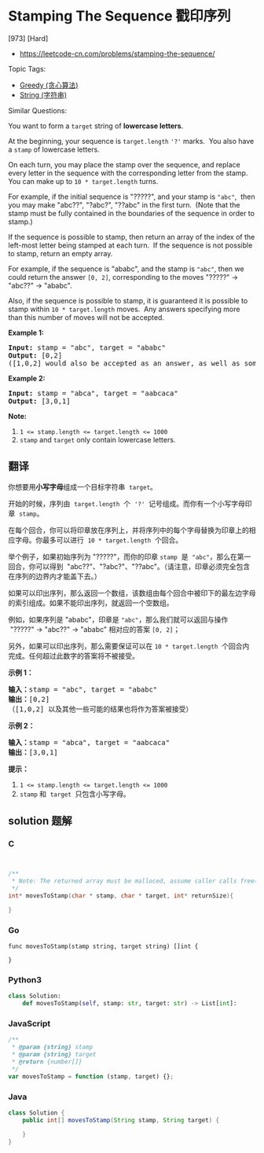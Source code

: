 # Stamping The Sequence 戳印序列

[973] [Hard]

- https://leetcode-cn.com/problems/stamping-the-sequence/

Topic Tags:

- [Greedy (贪心算法)](https://leetcode-cn.com/tag/greedy/)
- [String (字符串)](https://leetcode-cn.com/tag/string/)

Similar Questions:

You want to form a `target` string of **lowercase letters**.

At the beginning, your sequence is `target.length` `'?'` marks.  You also have a `stamp` of lowercase letters.

On each turn, you may place the stamp over the sequence, and replace every letter in the sequence with the corresponding letter from the stamp.  You can make up to `10 * target.length` turns.

For example, if the initial sequence is "?????", and your stamp is `"abc"`,  then you may make "abc??", "?abc?", "??abc" in the first turn.  (Note that the stamp must be fully contained in the boundaries of the sequence in order to stamp.)

If the sequence is possible to stamp, then return an array of the index of the left-most letter being stamped at each turn.  If the sequence is not possible to stamp, return an empty array.

For example, if the sequence is "ababc", and the stamp is `"abc"`, then we could return the answer `[0, 2]`, corresponding to the moves "?????" -> "abc??" -> "ababc".

Also, if the sequence is possible to stamp, it is guaranteed it is possible to stamp within `10 * target.length` moves.  Any answers specifying more than this number of moves will not be accepted.

**Example 1:**

<pre><strong>Input: </strong>stamp = <span id="example-input-1-1">"abc"</span>, target = <span id="example-input-1-2">"ababc"</span>
<strong>Output: </strong><span id="example-output-1">[0,2]</span>
([1,0,2] would also be accepted as an answer, as well as some other answers.)
</pre>

**Example 2:**

<pre><strong>Input: </strong>stamp = <span id="example-input-2-1">"</span><span id="example-input-2-2">abca</span><span>"</span>, target = <span id="example-input-2-2">"</span><span>aabcaca"</span>
<strong>Output: </strong><span id="example-output-2">[3,0,1]</span>
</pre>

**Note:**

1.  `1 <= stamp.length <= target.length <= 1000`
2.  `stamp` and `target` only contain lowercase letters.

## 翻译

你想要用**小写字母**组成一个目标字符串  `target`。

开始的时候，序列由  `target.length`  个  `'?'`  记号组成。而你有一个小写字母印章  `stamp`。

在每个回合，你可以将印章放在序列上，并将序列中的每个字母替换为印章上的相应字母。你最多可以进行  `10 * target.length`  个回合。

举个例子，如果初始序列为 "?????"，而你的印章 `stamp`  是  `"abc"`，那么在第一回合，你可以得到  "abc??"、"?abc?"、"??abc"。（请注意，印章必须完全包含在序列的边界内才能盖下去。）

如果可以印出序列，那么返回一个数组，该数组由每个回合中被印下的最左边字母的索引组成。如果不能印出序列，就返回一个空数组。

例如，如果序列是 "ababc"，印章是 `"abc"`，那么我们就可以返回与操作  "?????" -> "abc??" -> "ababc" 相对应的答案 `[0, 2]`；

另外，如果可以印出序列，那么需要保证可以在 `10 * target.length`  个回合内完成。任何超过此数字的答案将不被接受。

**示例 1：**

<pre><strong>输入：</strong>stamp = "abc", target = "ababc"
<strong>输出：</strong>[0,2]
（[1,0,2] 以及其他一些可能的结果也将作为答案被接受）
</pre>

**示例 2：**

<pre><strong>输入：</strong>stamp = "abca", target = "aabcaca"
<strong>输出：</strong>[3,0,1]
</pre>

**提示：**

1.  `1 <= stamp.length <= target.length <= 1000`
2.  `stamp` 和  `target`  只包含小写字母。

## solution 题解

### C

```c


/**
 * Note: The returned array must be malloced, assume caller calls free().
 */
int* movesToStamp(char * stamp, char * target, int* returnSize){

}


```

### Go

```golang
func movesToStamp(stamp string, target string) []int {

}
```

### Python3

```python
class Solution:
    def movesToStamp(self, stamp: str, target: str) -> List[int]:

```

### JavaScript

```javascript
/**
 * @param {string} stamp
 * @param {string} target
 * @return {number[]}
 */
var movesToStamp = function (stamp, target) {};
```

### Java

```java
class Solution {
    public int[] movesToStamp(String stamp, String target) {

    }
}
```
